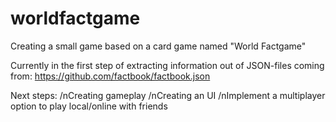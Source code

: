 # worldfactgame
Creating a small game based on a card game named "World Factgame"

Currently in the first step of extracting information out of JSON-files coming from:
https://github.com/factbook/factbook.json

Next steps:
/nCreating gameplay
/nCreating an UI 
/nImplement a multiplayer option to play local/online with friends
